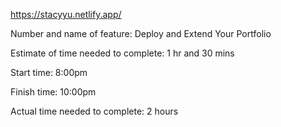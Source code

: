 https://stacyyu.netlify.app/

Number and name of feature: Deploy and Extend Your Portfolio

Estimate of time needed to complete: 1 hr and 30 mins

Start time: 8:00pm

Finish time: 10:00pm

Actual time needed to complete: 2 hours
